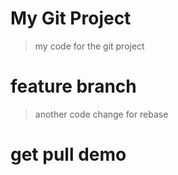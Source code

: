 # My Git Project

> my code for the git project

# feature branch

> another code change for rebase

# get pull demo
